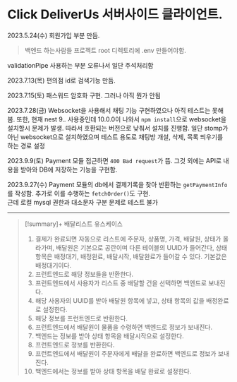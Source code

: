 # Click DeliverUs 서버사이드 클라이언트. 

2023.5.24(수) 회원가입 부분 만듬. 
>백엔드 하는사람들 프로젝트 root 디렉토리에 .env 만들어야함.
 
validationPipe 사용하는 부분 오류나서 일단 주석처리함

2023.7.13(목) 편의점 id로 검색기능 만듬.

2023.7.15(토) 패스워드 암호화 구현. 그러나 아직 뭔가 안됨

2023.7.28(금) Websocket을 사용해서 채팅 기능 구현하였으나 아직 테스트는 못해봄.
또한, 현재 nest 9.*.* 사용중인데 10.0.0이 나와서 
`npm install`으로 websocket을 설치할시 문제가 발생. 따라서 호환되는 버전으로 낮춰서 설치를 진행함.
일단 stomp가 아닌 websocket으로 설치하였으며 테스트 용도로 채팅방 개설, 삭제, 목록 띄우기를 하는 경로 설정

2023.9.9(토) Payment 모듈 접근하면 `400 Bad request`가 뜸. 그것 외에는 API로 내용을 받아와 DB에 저장하는 기능을 구현함.

2023.9.27(수) Payment 모듈의 db에서 결제기록을 찾아 반환하는 `getPaymentInfo`를 작성함. 추가로 이를 수행하는 `fetchOrder()`도 구현.<br>근데 로컬 mysql 권한과 대소문자 구분 문제로 테스트 불가

---
> [!summary]+ 배달리스트 유스케이스
> 1. 결제가 완료되면 자동으로 리스트에 주문자, 상품명, 가격, 배달원, 상태가 올라가며, 배달원은 기본으로 공란이며 다른 테이블의 UUID가 들어간다, 상태 항목은  배정대기, 배정완료, 배달시작, 배달완료가 들어갈 수 있다. 기본값은 배정대기이다.
> 2. 프런트엔드로 해당 정보들을 반환한다.
> 3. 프런트엔드에서 사용자가 리스트 중 배달할 건을 선택하면 백엔드로 보내진다.
> 4. 해당 사용자의 UUID를 받아 배달원 항목에 넣고, 상태 항목의 값을  배정완료로 설정한다.
> 5. 해당 정보를 프런트엔드로 반환한다.
> 6. 프런트엔드에서 배달원이 물품을 수령하면 백엔드로 정보가 보내진다.
> 7. 백엔드는 정보를 받아 상태 항목을 배달시작으로 설정한다.
> 8. 프런트엔드로 정보를 반환한다.
> 9. 프런트엔드에서 배달원이 주문자에게 배달을 완료하면 백엔드로 정보가 보내진다.
> 10. 백엔드에서는 정보를 받아 상태 항목을 배달 완료로 설정한다.
